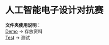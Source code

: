 # 人工智能电子设计对抗赛

**文件夹使用说明：**
<br/>[Demo](https://github.com/cnwutianhao/AIED/tree/main/Demo) -> 存放资料
<br/>[Test](https://github.com/cnwutianhao/AIED/tree/main/Test) -> 测试
